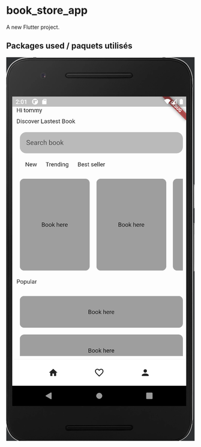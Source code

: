 # book_store_app

A new Flutter project.

## Packages used / paquets utilisés

![cap1.png](images/cap1.png)